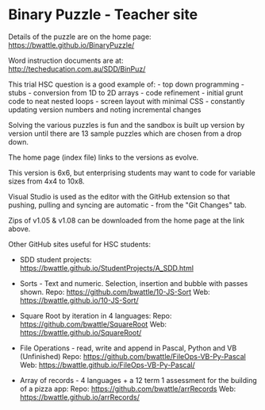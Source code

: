 # Binary Puzzle - Teacher site

Details of the puzzle are on the home page:  https://bwattle.github.io/BinaryPuzzle/

Word instruction documents are at: http://techeducation.com.au/SDD/BinPuz/

This trial HSC question is a good example of:
    - top down programming
    - stubs
    - conversion from 1D to 2D arrays
    - code refinement - initial grunt code to neat nested loops
    - screen layout with minimal CSS
    - constantly updating version numbers and noting incremental changes

Solving the various puzzles is fun and the sandbox is built up version by version until there are 13 sample puzzles which are chosen from a drop down.

The home page (index file) links to the versions as evolve.

This version is 6x6, but enterprising students may want to code for variable sizes from 4x4 to 10x8.

Visual Studio is used as the editor with the GitHub extension so that pushing, pulling and syncing are automatic - from the "Git Changes" tab.

Zips of v1.05 & v1.08 can be downloaded from the home page at the link above. 



Other GitHub sites useful for HSC students:

* SDD student projects: https://bwattle.github.io/StudentProjects/A_SDD.html
	
* Sorts - Text and numeric. Selection, insertion and bubble with passes shown. Repo: https://github.com/bwattle/10-JS-Sort Web: https://bwattle.github.io/10-JS-Sort/

* Square Root by iteration in 4 languages: Repo: https://github.com/bwattle/SquareRoot Web: https://bwattle.github.io/SquareRoot/

* File Operations - read, write and append in Pascal, Python and VB (Unfinished) Repo: https://github.com/bwattle/FileOps-VB-Py-Pascal Web: https://bwattle.github.io/FileOps-VB-Py-Pascal/

* Array of records - 4 languages + a 12 term 1 assessment for the building of a pizza app: Repo: https://github.com/bwattle/arrRecords Web: https://bwattle.github.io/arrRecords/

